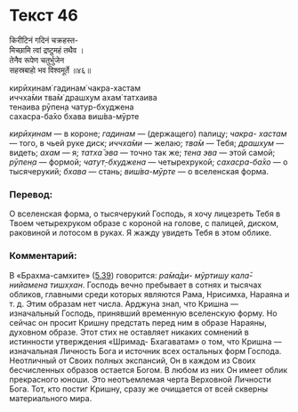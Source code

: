 # Текст 46

किरीटिनं गदिनं चक्रहस्त-  
मिच्छामि त्वां द्रष्टुमहं तथैव ।  
तेनैव रूपेण चतुर्भुजेन  
सहस्रबाहो भव विश्वमूर्ते ॥४६॥

кирӣх̣инам̇ гадинам̇ чакра-хастам  
иччха̄ми тва̄м̇ драшх̣ум ахам̇ татхаива  
тенаива рӯпен̣а чатур-бхуджена  
сахасра-ба̄хо бхава виш́ва-мӯрте

_кирӣх̣инам_ — в короне; _гадинам_ — (держащего) палицу; _чакра- хастам_ — того, в чьей руке диск; _иччха̄ми_ — желаю; _тва̄м_ — Тебя; _драшх̣ум_ — видеть; _ахам_ — я; _татха̄ эва_ — точно так же; _тена эва_ — этой самой; _рӯпен̣а_ — формой; _чатут̣-бхуджена_ — четырехрукой; _сахасра-ба̄хо_ — о тысячерукий; _бхава_ — стань; _виш́ва-мӯрте_ — о вселенская форма.

### Перевод:

О вселенская форма, о тысячерукий Господь, я хочу лицезреть Тебя в Твоем четырехруком образе с короной на голове, с палицей, диском, раковиной и лотосом в руках. Я жажду увидеть Тебя в этом облике.

### Комментарий:

В «Брахма-самхите» ([5.39](#)) говорится: _ра̄ма̄ди- мӯртишу кала̄-нийамена тишх̣хан_. Господь вечно пребывает в сотнях и тысячах обликов, главными среди которых являются Рама, Нрисимха, Нараяна и т. д. Этим образам нет числа. Арджуна знал, что Кришна — изначальный Господь, принявший временную вселенскую форму. Но сейчас он просит Кришну предстать перед ним в образе Нараяны, духовном образе. Этот стих не оставляет никаких сомнений в истинности утверждения «Шримад- Бхагаватам» о том, что Кришна — изначальная Личность Бога и источник всех остальных форм Господа. Неотличный от Своих полных экспансий, Он в каждом из Своих бесчисленных образов остается Богом. В любом из них Он имеет облик прекрасного юноши. Это неотъемлемая черта Верховной Личности Бога. Тот, кто постиг Кришну, сразу же очищается от всей скверны материального мира.
